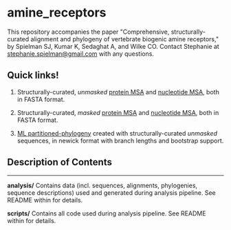 amine_receptors
==============
This repository accompanies the paper "Comprehensive, structurally-curated alignment and phylogeny of vertebrate biogenic amine receptors," by Spielman SJ, Kumar K, Sedaghat A, and Wilke CO. 
Contact Stephanie at stephanie.spielman@gmail.com with any questions.

## Quick links!
1. Structurally-curated, *unmasked* [protein MSA](./analysis/alignments/structural/protein_aln_struc.fasta) and [nucleotide MSA](./analysis/alignments/structural/nucleotide_aln_struc.fasta), both in FASTA format.
 
2. Structurally-curated, *masked* [protein MSA](./analysis/alignments/structural/protein_aln_struc_masked.fasta) and [nucleotide MSA](./analysis/alignments/structural/nucleotide_aln_struc_masked.fasta), both in FASTA format.

3. [ML partitioned-phylogeny](./analysis/phylogenies/final_trees/masked_part.tre) created with structurally-curated *unmasked* sequences, in newick format with branch lengths and bootstrap support.

## Description of Contents ##
- - - -
__analysis/__
Contains data (incl. sequences, alignments, phylogenies, sequence descriptions) used and generated during analysis pipeline. See README within for details.

__scripts/__
Contains all code used during analysis pipeline. See README within for details.

